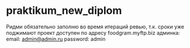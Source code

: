 # praktikum_new_diplom
Ридми обязательно заполню во время итераций ревью, т.к. сроки уже поджимают
проект доступен по адресу foodgram.myftp.biz
админка:
    email: admin@admin.ru
    password: admin